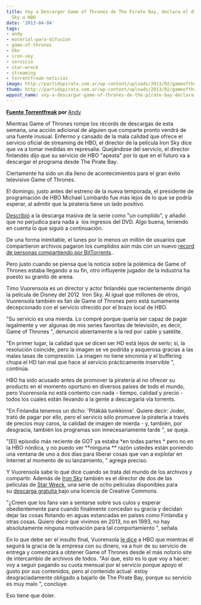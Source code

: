 ```yaml
---
title: Voy a Descargar Game of Thrones de The Pirate Bay, declara el director de Iron
  Sky a HBO
date: '2013-04-04'
tags:
- andy
- material-para-difusion
- game-of-thrones
- hbo
- iron-sky
- servicio
- star-wreck
- streaming
- torrentfreak-noticias
image: http://partidopirata.com.ar/wp-content/uploads/2013/02/gameofthrones13_11.jpg
thumb: http://partidopirata.com.ar/wp-content/uploads/2013/02/gameofthrones13_11-150x150.jpg
wppost_name: voy-a-descargar-game-of-thrones-de-the-pirate-bay-declara-el-director-de-iron-sky-a-hbo
---
```


<strong><a href="http://torrentfreak.com/ill-download-game-of-thrones-from-the-pirate-bay-iron-sky-director-tells-hbo-130403/" target="_blank">Fuente Torrentfreak</a> por </strong><a title="Posts by Andy" href="http://torrentfreak.com/author/andy/" rel="author">Andy</a>

Mientras Game of Thrones rompe los récords de descargas de esta semana, una acción adicional de alguien que comparte pronto vendrá de una fuente inusual. Enfermo y cansado de la mala calidad que ofrece el servicio oficial de streaming de HBO, el director de la película Iron Sky dice que va a tomar medidas en represalia. Quejándose del servicio, el director finlandés dijo que su servicio de HBO "apesta" por lo que en el futuro va a descargar el programa desde The Pirate Bay.

Ciertamente ha sido un día lleno de acontecimientos para el gran éxito televisivo Game of Thrones.

El domingo, justo antes del estreno de la nueva temporada, el presidente de programación de HBO Michael Lombardo fue más lejos de lo que se podría esperar, al admitir que la piratería tiene un lado positivo.

<a href="http://partidopirata.com.ar/2013/04/01/hbo-game-of-thrones-la-pirateria-es-un-cumplido-no-se-pierde-ninguna-venta/">Describió</a> a la descarga masiva de la serie como "un cumplido", y añadió que no perjudica para nada a  los ingresos del DVD. Algo buena, teniendo en cuenta lo que siguió a continuación.

De una forma inimitable, el lunes por lo menos un millón de usuarios que compartieron archivos pagaron los cumplidos aún más con un nuevo <a href="http://torrentfreak.com/game-of-thrones-pirates-break-bittorrent-swarm-record-130401/">record de personas compartiendo por BitTorrents</a>..

Pero justo cuando se piensa que la noticia sobre la polémica de Game of Thrones estaba llegando a su fin, otro influyente jugador de la industria ha puesto su granito de arena.

Timo Vuorensola es un director y actor finlandés que recientemente dirigió la película de Disney del 2012  Iron Sky. Al igual que millones de otros, Vuorensola también es fan de Game of Thrones pero está sumamente decepcionado con el servicio ofrecido por el brazo local de HBO.

"Su servicio es una mierda. Lo compré porque quería ser capaz de pagar legalmente y ver algunas de mis series favoritas de televisión, es decir, Game of Thrones ", denunció abiertamente a la red por cable y satélite.

"En primer lugar, la calidad que se dicen ser HD está lejos de serlo; sí, la resolución coincide, pero la imagen se ve podrida y asquerosa gracias a las malas tasas de compresión. La imagen no tiene sincronía y el buffering chupa el HD tan mal que hace al servicio prácticamente inservible ", continúa.

HBO ha sido acusado antes de promover la piratería al no ofrecer su producto en el momento oportuno en diversos países de todo el mundo, pero Vuorensola no está contento con nada - tiempo, calidad y precio - todos los cuales están llevando a la gente a descargarla vía torrents.

"En Finlandia tenemos un dicho: 'Pitäkää tunkkinne'. Quiere decir: Joder, trató de pagar por ello, pero el servicio sólo promueve la piratería a través de precios muy caros, la calidad de imagen de mierda - y, también, por desgracia, también los programas son innecesariamente tarde ", se queja.

"[El] episodio más reciente de GOT ya estaba *en todas partes * pero no en la HBO nórdica, y no puedo ver **ninguna ** razón ustedes están poniendo una ventana de uno a dos días para liberar cosas que van a explotar en Internet al momento de su lanzamiento, " agrega preciso.

Y Vuorensola sabe lo que dice cuando se trata del mundo de los archivos y compartir. Además de <a href="http://www.imdb.com/title/tt1034314/">Iron Sky</a> también es el director de dos de las películas de <a href="http://en.wikipedia.org/wiki/Star_Wreck">Star Wreck</a>, una serie de ocho películas disponibles para su <a href="http://lame.lut.fi/starwreck/">descarga gratuita </a> bajo una licencia de Creative Commons.

"¿Creen que los fans van a sentarse sobre sus culos y esperar obedientemente para cuando finalmente concedan su gracia y decidan dejar las cosas flotando en aguas estancadas en países como Finlandia y otras cosas. Quiero decir que vivimos en 2013, no en 1993, no hay absolutamente ninguna motivación para tal comportamiento ", señala.

En lo que debe ser el insulto final, Vuorensola <a href="https://www.facebook.com/timo.vuorensola.5/posts/445784222167078#">le dice</a> a HBO que mientras él seguirá la gracia de la empresa con su dinero, va a huir de su servicio de entrega y comenzará a obtener Game of Thrones desde el más notorio site de intercambio de archivos de todos.
"Así que, esto es lo que voy a hacer: voy a seguir pagando su cuota mensual por el servicio porque apoyo el gusto por sus contenidos, pero al contenido actual  estoy desgraciadamente obligado a bajarlo de The Pirate Bay, porque su servicio es muy malo ", concluye.

Eso tiene que doler.
